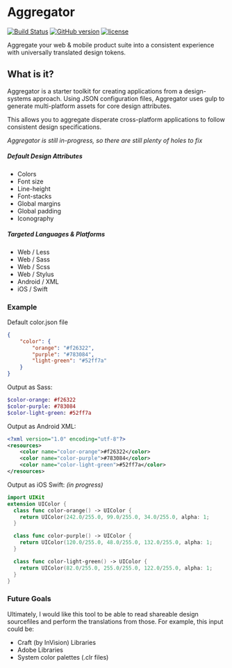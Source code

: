 # Aggregator 
[![Build Status](https://travis-ci.org/NateBaldwinDesign/aggregator.svg?branch=development)](https://travis-ci.org/NateBaldwinDesign/aggregator) [![GitHub version](https://badge.fury.io/gh/NateBaldwinDesign%2Faggregator.svg)](https://badge.fury.io/gh/NateBaldwinDesign%2Faggregator) [![license](https://img.shields.io/github/license/mashape/apistatus.svg?maxAge=2592000)]()

Aggregate your web & mobile product suite into a consistent experience with universally translated design tokens.

## What is it?
Aggregator is a starter toolkit for creating applications from a design-systems approach. Using JSON configuration files, Aggregator uses gulp to generate multi-platform assets for core design attributes.

This allows you to aggregate disperate cross-platform applications to follow consistent design specifications.

*Aggregator is still in-progress, so there are still plenty of holes to fix*

##### Default Design Attributes
* Colors
* Font size
* Line-height
* Font-stacks
* Global margins
* Global padding
* Iconography

##### Targeted Languages & Platforms
* Web / Less
* Web / Sass
* Web / Scss
* Web / Stylus
* Android / XML
* iOS / Swift 

### Example
Default color.json file
```json
{
	"color": {
		"orange": "#f26322",
		"purple": "#783084",
		"light-green": "#52ff7a"
	}
}
```
Output as Sass:
```sass
$color-orange: #f26322
$color-purple: #783084
$color-light-green: #52ff7a
```
Output as Android XML:
```xml
<?xml version="1.0" encoding="utf-8"?> 
<resources> 
    <color name="color-orange">#f26322</color>
    <color name="color-purple">#783084</color>
    <color name="color-light-green">#52ff7a</color>
</resources> 
```
Output as iOS Swift: _(in progress)_
```swift
import UIKit
extension UIColor {
  class func color-orange() -> UIColor {
    return UIColor(242.0/255.0, 99.0/255.0, 34.0/255.0, alpha: 1; 
  }

  class func color-purple() -> UIColor {
    return UIColor(120.0/255.0, 48.0/255.0, 132.0/255.0, alpha: 1; 
  }

  class func color-light-green() -> UIColor {
    return UIColor(82.0/255.0, 255.0/255.0, 122.0/255.0, alpha: 1; 
  }
}
```

### Future Goals
Ultimately, I would like this tool to be able to read shareable design sourcefiles and perform the translations from those. For example, this input could be:
* Craft (by InVision) Libraries
* Adobe Libraries
* System color palettes (.clr files)